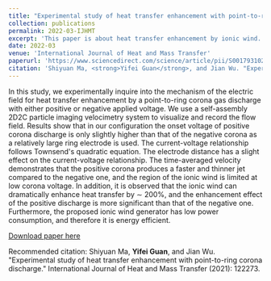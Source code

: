 ```yaml
---
title: "Experimental study of heat transfer enhancement with point-to-ring corona discharge"
collection: publications
permalink: 2022-03-IJHMT
excerpt: 'This paper is about heat transfer enhancement by ionic wind.'
date: 2022-03
venue: 'International Journal of Heat and Mass Transfer'
paperurl: 'https://www.sciencedirect.com/science/article/pii/S0017931021013727?casa_token=ymYoEgkDwbgAAAAA:mvU1KjG9-RTIHKUAcF-z87XYKU-d6aRaAoYwM20NDXfPU1Rwju0bWVqmaG1Hi_OcVC5vQSO-lG8'
citation: 'Shiyuan Ma, <strong>Yifei Guan</strong>, and Jian Wu. "Experimental study of heat transfer enhancement with point-to-ring corona discharge." International Journal of Heat and Mass Transfer (2021): 122273.'
---
```

In this study, we experimentally inquire into the mechanism of the electric field for heat transfer enhancement by a point-to-ring corona gas discharge with either positive or negative applied voltage. We use a self-assembly 2D2C particle imaging velocimetry system to visualize and record the flow field. Results show that in our configuration the onset voltage of positive corona discharge is only slightly higher than that of the negative corona as a relatively large ring electrode is used. The current-voltage relationship follows Townsend's quadratic equation. The electrode distance has a slight effect on the current-voltage relationship. The time-averaged velocity demonstrates that the positive corona produces a faster and thinner jet compared to the negative one, and the region of the ionic wind is limited at low corona voltage. In addition, it is observed that the ionic wind can dramatically enhance heat transfer by ∼ 200%, and the enhancement effect of the positive discharge is more significant than that of the negative one. Furthermore, the proposed ionic wind generator has low power consumption, and therefore it is energy efficient.

[Download paper here](https://www.sciencedirect.com/science/article/pii/S0017931021013727?casa_token=ymYoEgkDwbgAAAAA:mvU1KjG9-RTIHKUAcF-z87XYKU-d6aRaAoYwM20NDXfPU1Rwju0bWVqmaG1Hi_OcVC5vQSO-lG8)

Recommended citation: Shiyuan Ma, <strong>Yifei Guan</strong>, and Jian Wu. "Experimental study of heat transfer enhancement with point-to-ring corona discharge." International Journal of Heat and Mass Transfer (2021): 122273.
